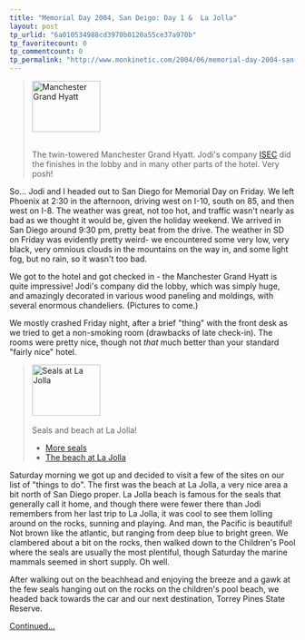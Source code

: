 ```yaml
---
title: "Memorial Day 2004, San Deigo: Day 1 &  La Jolla"
layout: post
tp_urlid: "6a010534988cd3970b0120a55ce37a970b"
tp_favoritecount: 0
tp_commentcount: 0
tp_permalink: "http://www.monkinetic.com/2004/06/memorial-day-2004-san-deigo-day-1-la-jolla.html"
---
```

<blockquote class="callout">
<a href="http://rm.bookdev.com/mt/mt-static/uploads/64.jpg" title="Manchester Grand Hyatt"><img alt="Manchester Grand Hyatt" height="90" src="http://rm.bookdev.com/mt/mt-static/uploads/thumb-64.jpg" width="120" /></a><br /><br />

The twin-towered Manchester Grand Hyatt. Jodi&#39;s company <a href="http://isecinc.com">ISEC</a> did the finishes in the lobby and  in many other parts of the hotel. Very posh!
</blockquote>

So... Jodi and I headed out to San Diego for Memorial Day on Friday. We left Phoenix at 2:30 in the afternoon, driving west on I-10, south on 85, and then west on I-8. The weather was great, not too hot, and traffic wasn&#39;t nearly as bad as we thought it would be, given the holiday weekend. We arrived in San Diego around 9:30 pm, pretty beat from the drive. The weather in SD on Friday was evidently pretty weird- we encountered some very low, very black, very omnious clouds in the mountains on the way in, and some light fog, but no rain, so it wasn&#39;t too bad.

We got to the hotel and got checked in - the Manchester Grand Hyatt is quite impressive! Jodi&#39;s company did the lobby, which was simply huge, and amazingly decorated in various wood paneling and moldings, with several enormous chandeliers. (Pictures to come.)

We mostly crashed Friday night, after a brief &quot;thing&quot; with the front desk as we tried to get a non-smoking room (drawbacks of late check-in). The rooms were pretty nice, though not *that* much better than your standard &quot;fairly nice&quot; hotel.

<blockquote class="callout">
<a href="http://rm.bookdev.com/mt/mt-static/uploads/6.jpg" title="Seals at La Jolla"><img alt="Seals at La Jolla" height="90" src="http://rm.bookdev.com/mt/mt-static/uploads/thumb-6.jpg" width="120" /></a><br /><br />
Seals and beach at La Jolla!
<ul>
<li><a href="http://rm.bookdev.com/mt/mt-static/uploads/8.jpg" title="fun in the sun">More seals</a></li>
<li><a href="http://rm.bookdev.com/mt/mt-static/uploads/3.jpg" title="Rocky beach, blue water">The beach at La Jolla</a></li>
</ul>
</blockquote>

Saturday morning we got up and decided to visit a few of the sites on our list of &quot;things to do&quot;. The first was the beach at La Jolla, a very nice area a bit north of San Diego proper. La Jolla beach is famous for the seals that generally call it home, and though there were fewer there than Jodi remembers from her last trip to La Jolla, it was cool to see them lolling around on the rocks, sunning and playing. And man, the Pacific is beautiful! Not brown like the atlantic, but ranging from deep blue to bright green. We clambered about a bit on the rocks, then walked down to the Children&#39;s Pool where the seals are usually the most plentiful, though Saturday the marine mammals seemed in short supply. Oh well. 

After walking out on the beachhead and enjoying the breeze and a gawk at the few seals hanging out on the rocks on the children&#39;s pool beach, we headed back towards the car and our next destination, Torrey Pines State Reserve.

<a href="http://redmonk.net/2004/06/04/memorial-day-2004-san-deigo-torrey-pines">Continued...</a>

